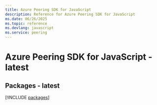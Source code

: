 ```yaml
---
title: Azure Peering SDK for JavaScript
description: Reference for Azure Peering SDK for JavaScript
ms.date: 06/26/2025
ms.topic: reference
ms.devlang: javascript
ms.service: peering
---
```

# Azure Peering SDK for JavaScript - latest
## Packages - latest
[!INCLUDE [packages](peering-index.md)]